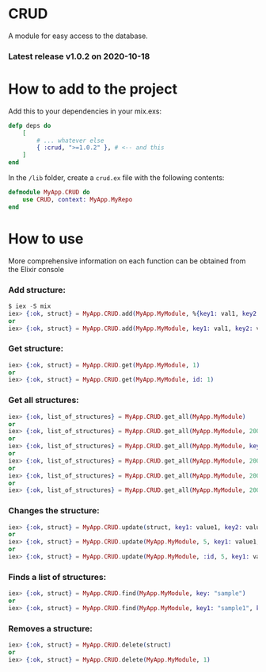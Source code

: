 # CRUD

A module for easy access to the database.

### Latest release v1.0.2 on 2020-10-18

# How to add to the project
Add this to your dependencies in your mix.exs:
```Elixir
defp deps do
    [
        # ... whatever else
        { :crud, ">=1.0.2" }, # <-- and this
    ]
end
```

In the `/lib` folder, create a `crud.ex` file with the following contents:
```Elixir
defmodule MyApp.CRUD do
    use CRUD, context: MyApp.MyRepo
end
```

# How to use
More comprehensive information on each function can be obtained from the Elixir console

### Add structure:
```Elixir
$ iex -S mix
iex> {:ok, struct} = MyApp.CRUD.add(MyApp.MyModule, %{key1: val1, key2: val2})
or
iex> {:ok, struct} = MyApp.CRUD.add(MyApp.MyModule, key1: val1, key2: val2)
```

### Get structure:
```Elixir
iex> {:ok, struct} = MyApp.CRUD.get(MyApp.MyModule, 1)
or
iex> {:ok, struct} = MyApp.CRUD.get(MyApp.MyModule, id: 1)
```

### Get all structures:
```Elixir
iex> {:ok, list_of_structures} = MyApp.CRUD.get_all(MyApp.MyModule)
or
iex> {:ok, list_of_structures} = MyApp.CRUD.get_all(MyApp.MyModule, 200)
or
iex> {:ok, list_of_structures} = MyApp.CRUD.get_all(MyApp.MyModule, key: value)
or
iex> {:ok, list_of_structures} = MyApp.CRUD.get_all(MyApp.MyModule, 200, 50)
or
iex> {:ok, list_of_structures} = MyApp.CRUD.get_all(MyApp.MyModule, 200, status: 1)
or
iex> {:ok, list_of_structures} = MyApp.CRUD.get_all(MyApp.MyModule, 200, 50, status: 1)
```

### Changes the structure:
```Elixir
iex> {:ok, struct} = MyApp.CRUD.update(struct, key1: value1, key2: value)
or
iex> {:ok, struct} = MyApp.CRUD.update(MyApp.MyModule, 5, key1: value1, key2: value)
or
iex> {:ok, struct} = MyApp.CRUD.update(MyApp.MyModule, :id, 5, key1: value1, key2: value)
```

### Finds a list of structures:
```Elixir
iex> {:ok, struct} = MyApp.CRUD.find(MyApp.MyModule, key: "sample")
or
iex> {:ok, struct} = MyApp.CRUD.find(MyApp.MyModule, key1: "sample1", key2: "sample2")
```

### Removes a structure:
```Elixir
iex> {:ok, struct} = MyApp.CRUD.delete(struct)
or
iex> {:ok, struct} = MyApp.CRUD.delete(MyApp.MyModule, 1)
```


